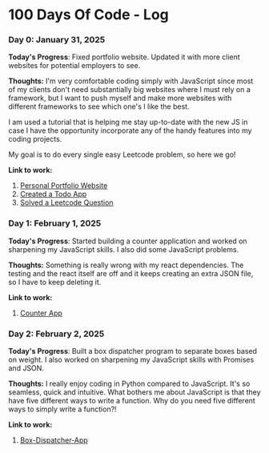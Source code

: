 # 100 Days Of Code - Log

### Day 0: January 31, 2025 

**Today's Progress**: Fixed portfolio website. Updated it with more client websites for potential employers to see. 

**Thoughts:** I'm very comfortable coding simply with JavaScript since most of my clients don't need substantially big websites where I must rely on a framework, but I want to push myself and make more websites with different frameworks to see which one's I like the best. 

I am used a tutorial that is helping me stay up-to-date with the new JS in case I have the opportunity incorporate any of the handy features into my coding projects.

My goal is to do every single easy Leetcode problem, so here we go!

**Link to work:** 
1. [Personal Portfolio Website](https://kywebb.netlify.app)
2. [Created a Todo App](https://learnjavascript.online/app.html?id=1668)
3. [Solved a Leetcode Question](https://leetcode.com/problems/remove-duplicates-from-sorted-array/submissions/1527191345/)

### Day 1: February 1, 2025 

**Today's Progress**: Started building a counter application and worked on sharpening my JavaScript skills. 
I also did some JavaScript problems. 

**Thoughts:** Something is really wrong with my react dependencies. The testing
and the react itself are off and it keeps creating an extra JSON file, so I have to keep deleting it. 


**Link to work:** 
1. [Counter App](https://codepen.io/kyglo/pen/gbYyRyR)

### Day 2: February 2, 2025 

**Today's Progress**: Built a box dispatcher program to separate boxes based on weight. I 
also worked on sharpening my JavaScript skills with Promises and JSON. 

**Thoughts:** I really enjoy coding in Python compared to JavaScript. It's so seamless, quick and 
intuitive. What bothers me about JavaScript is that they have five different ways to write a function.
Why do you need five different ways to simply write a function?!


**Link to work:** 
1. [Box-Dispatcher-App](https://replit.com/@runnerwebb/Dispatch-Packages-Program#main.py)


